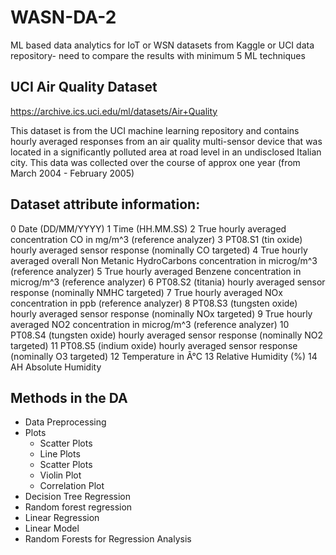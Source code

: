 # WASN-DA-2
ML based data analytics for IoT or WSN datasets from Kaggle or UCI data repository- need to compare the results with minimum 5 ML techniques

## UCI Air Quality Dataset
https://archive.ics.uci.edu/ml/datasets/Air+Quality

This dataset is from the UCI machine learning repository and contains hourly averaged responses from an air quality multi-sensor device that was located in a significantly polluted area at road level in an undisclosed Italian city. This data was collected over the course of approx one year (from March 2004 - February 2005)

## Dataset attribute information:

0 Date (DD/MM/YYYY)
1 Time (HH.MM.SS)
2 True hourly averaged concentration CO in mg/m^3 (reference analyzer)
3 PT08.S1 (tin oxide) hourly averaged sensor response (nominally CO targeted)
4 True hourly averaged overall Non Metanic HydroCarbons concentration in microg/m^3 (reference analyzer)
5 True hourly averaged Benzene concentration in microg/m^3 (reference analyzer)
6 PT08.S2 (titania) hourly averaged sensor response (nominally NMHC targeted)
7 True hourly averaged NOx concentration in ppb (reference analyzer)
8 PT08.S3 (tungsten oxide) hourly averaged sensor response (nominally NOx targeted)
9 True hourly averaged NO2 concentration in microg/m^3 (reference analyzer)
10 PT08.S4 (tungsten oxide) hourly averaged sensor response (nominally NO2 targeted)
11 PT08.S5 (indium oxide) hourly averaged sensor response (nominally O3 targeted)
12 Temperature in Â°C
13 Relative Humidity (%)
14 AH Absolute Humidity

## Methods in the DA
- Data Preprocessing
- Plots
   - Scatter Plots
   - Line Plots
   - Scatter Plots
   - Violin Plot
   - Correlation Plot
- Decision Tree Regression
- Random forest regression
- Linear Regression
- Linear Model
- Random Forests for Regression Analysis

